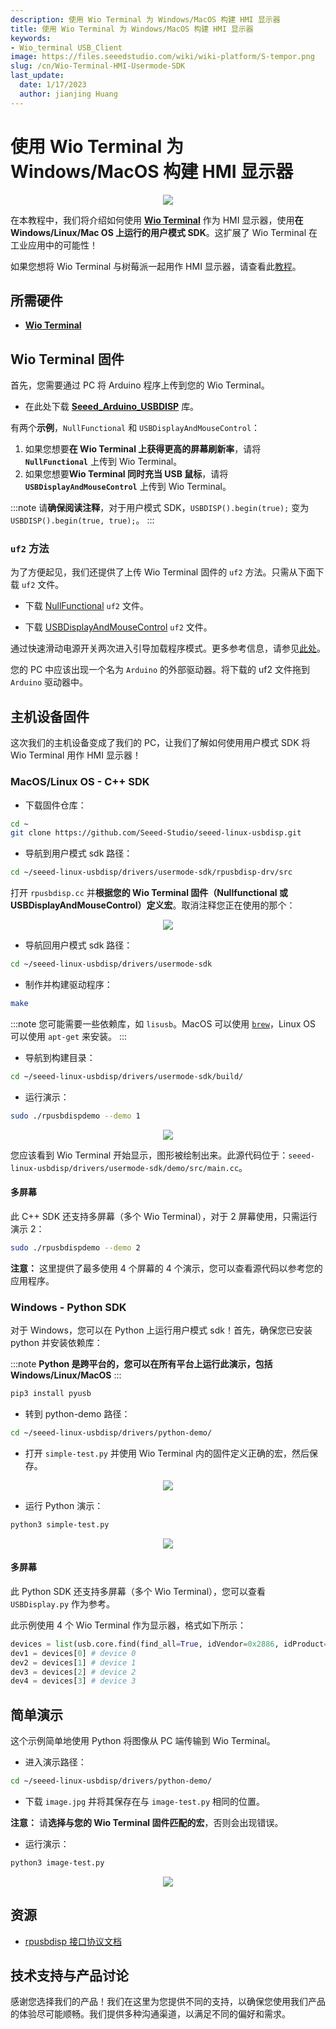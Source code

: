 ```yaml
---
description: 使用 Wio Terminal 为 Windows/MacOS 构建 HMI 显示器
title: 使用 Wio Terminal 为 Windows/MacOS 构建 HMI 显示器
keywords:
- Wio_terminal USB_Client
image: https://files.seeedstudio.com/wiki/wiki-platform/S-tempor.png
slug: /cn/Wio-Terminal-HMI-Usermode-SDK
last_update:
  date: 1/17/2023
  author: jianjing Huang
---
```


# 使用 Wio Terminal 为 Windows/MacOS 构建 HMI 显示器

<div align="center"><img src="https://files.seeedstudio.com/wiki/Wio-Terminal-HMI-SDK/banner.png"/></div>

在本教程中，我们将介绍如何使用 [**Wio Terminal**](https://www.seeedstudio.com/Wio-Terminal-p-4509.html) 作为 HMI 显示器，使用**在 Windows/Linux/Mac OS 上运行的用户模式 SDK**。这扩展了 Wio Terminal 在工业应用中的可能性！

如果您想将 Wio Terminal 与树莓派一起用作 HMI 显示器，请查看此[教程](https://wiki.seeedstudio.com/cn/Wio-Terminal-HMI/)。

## 所需硬件

- [**Wio Terminal**](https://www.seeedstudio.com/Wio-Terminal-p-4509.html)

## Wio Terminal 固件

首先，您需要通过 PC 将 Arduino 程序上传到您的 Wio Terminal。

- 在此处下载 [**Seeed_Arduino_USBDISP**](https://github.com/Seeed-Studio/Seeed_Arduino_USBDISP) 库。

有两个**示例**，`NullFunctional` 和 `USBDisplayAndMouseControl`：

1. 如果您想要**在 Wio Terminal 上获得更高的屏幕刷新率**，请将 **`NullFunctional`** 上传到 Wio Terminal。
2. 如果您想要**Wio Terminal 同时充当 USB 鼠标**，请将 **`USBDisplayAndMouseControl`** 上传到 Wio Terminal。

:::note
请**确保阅读注释**，对于用户模式 SDK，`USBDISP().begin(true);` 变为 `USBDISP().begin(true, true);`。
:::

### `uf2` 方法

为了方便起见，我们还提供了上传 Wio Terminal 固件的 `uf2` 方法。只需从下面下载 `uf2` 文件。

- 下载 [NullFunctional](http://files.seeedstudio.com/wiki/Wio-Terminal-HMI-SDK/NullFunctional-sdk.uf2) `uf2` 文件。

- 下载 [USBDisplayAndMouseControl](https://files.seeedstudio.com/wiki/Wio-Terminal-HMI-SDK/USBDisplayAndMouseControl-sdk.uf2) `uf2` 文件。

通过快速滑动电源开关两次进入引导加载程序模式。更多参考信息，请参见[此处](https://wiki.seeedstudio.com/cn/Wio-Terminal-Getting-Started/#faq)。

您的 PC 中应该出现一个名为 `Arduino` 的外部驱动器。将下载的 uf2 文件拖到 `Arduino` 驱动器中。

## 主机设备固件

这次我们的主机设备变成了我们的 PC，让我们了解如何使用用户模式 SDK 将 Wio Terminal 用作 HMI 显示器！

### MacOS/Linux OS - C++ SDK

- 下载固件仓库：

```sh
cd ~
git clone https://github.com/Seeed-Studio/seeed-linux-usbdisp.git
```

- 导航到用户模式 sdk 路径：

```sh
cd ~/seeed-linux-usbdisp/drivers/usermode-sdk/rpusbdisp-drv/src
```

打开 `rpusbdisp.cc` 并**根据您的 Wio Terminal 固件（Nullfunctional 或 USBDisplayAndMouseControl）定义宏**。取消注释您正在使用的那个：

<div align="center"><img src="https://files.seeedstudio.com/wiki/Wio-Terminal-HMI-SDK/macros.png"/></div>

- 导航回用户模式 sdk 路径：

```sh
cd ~/seeed-linux-usbdisp/drivers/usermode-sdk
```

- 制作并构建驱动程序：

```sh
make
```

:::note
您可能需要一些依赖库，如 `lisusb`。MacOS 可以使用 [`brew`](https://brew.sh/)，Linux OS 可以使用 `apt-get` 来安装。
:::

- 导航到构建目录：

```sh
cd ~/seeed-linux-usbdisp/drivers/usermode-sdk/build/
```

- 运行演示：

```sh
sudo ./rpusbdispdemo --demo 1
```

<div align="center"><img src="https://files.seeedstudio.com/wiki/Wio-Terminal-HMI-SDK/demo.gif"/></div>

您应该看到 Wio Terminal 开始显示，图形被绘制出来。此源代码位于：`seeed-linux-usbdisp/drivers/usermode-sdk/demo/src/main.cc`。

#### 多屏幕

此 C++ SDK 还支持多屏幕（多个 Wio Terminal），对于 2 屏幕使用，只需运行演示 2：

```sh
sudo ./rpusbdispdemo --demo 2
```

**注意：** 这里提供了最多使用 4 个屏幕的 4 个演示，您可以查看源代码以参考您的应用程序。

### Windows - Python SDK

对于 Windows，您可以在 Python 上运行用户模式 sdk！首先，确保您已安装 python 并安装依赖库：

:::note
**Python 是跨平台的，您可以在所有平台上运行此演示，包括 Windows/Linux/MacOS**
:::

```sh
pip3 install pyusb
```

- 转到 python-demo 路径：

```sh
cd ~/seeed-linux-usbdisp/drivers/python-demo/
```

- 打开 `simple-test.py` 并使用 Wio Terminal 内的固件定义正确的宏，然后保存。

<div align="center"><img src="https://files.seeedstudio.com/wiki/Wio-Terminal-HMI-SDK/macros-2.png"/></div>

- 运行 Python 演示：

```sh
python3 simple-test.py
```

<div align="center"><img src="https://files.seeedstudio.com/wiki/Wio-Terminal-HMI-SDK/simple-test.gif"/></div>

#### 多屏幕

此 Python SDK 还支持多屏幕（多个 Wio Terminal），您可以查看 `USBDisplay.py` 作为参考。

此示例使用 4 个 Wio Terminal 作为显示器，格式如下所示：

```py
devices = list(usb.core.find(find_all=True, idVendor=0x2886, idProduct=0x802D))
dev1 = devices[0] # device 0
dev2 = devices[1] # device 1
dev3 = devices[2] # device 2
dev4 = devices[3] # device 3
```

## 简单演示

这个示例简单地使用 Python 将图像从 PC 端传输到 Wio Terminal。

- 进入演示路径：

```sh
cd ~/seeed-linux-usbdisp/drivers/python-demo/
```

- 下载 `image.jpg` 并将其保存在与 `image-test.py` 相同的位置。

**注意：** 请**选择与您的 Wio Terminal 固件匹配的宏**，否则会出现错误。

- 运行演示：

```sh
python3 image-test.py
```

<div align="center"><img src="https://files.seeedstudio.com/wiki/Wio-Terminal-HMI-SDK/image-demo.png"/></div>

## 资源

- [rpusbdisp 接口协议文档](https://files.seeedstudio.com/wiki/Wio-Terminal-HMI-SDK/rpusbdisp_interface_protocol.pdf)

## 技术支持与产品讨论


感谢您选择我们的产品！我们在这里为您提供不同的支持，以确保您使用我们产品的体验尽可能顺畅。我们提供多种沟通渠道，以满足不同的偏好和需求。

<div class="button_tech_support_container">
<a href="https://forum.seeedstudio.com/" class="button_forum"></a> 
<a href="https://www.seeedstudio.com/contacts" class="button_email"></a>
</div>

<div class="button_tech_support_container">
<a href="https://discord.gg/eWkprNDMU7" class="button_discord"></a> 
<a href="https://github.com/Seeed-Studio/wiki-documents/discussions/69" class="button_discussion"></a>
</div>